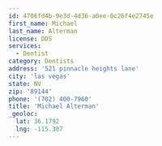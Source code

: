 ```yaml
---
id: 4706fd4b-9e3d-4d36-a0ee-0c26f4e2745e
first_name: Michael
last_name: Alterman
license: DDS
services:
  - Dentist
category: Dentists
address: '521 pinnacle heights lane'
city: 'las vegas'
state: NV
zip: '89144'
phone: '(702) 400-7960'
title: 'Michael Alterman'
_geoloc:
  lat: 36.1792
  lng: -115.307
---
```

